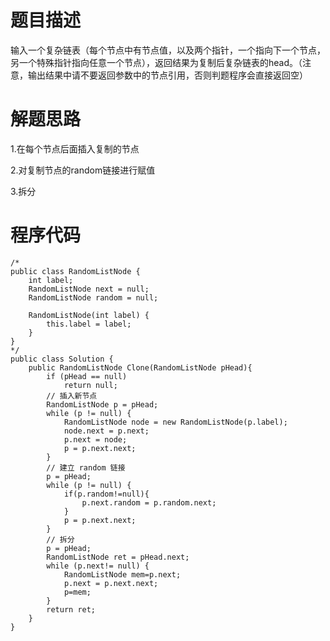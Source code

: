 # 题目描述
输入一个复杂链表（每个节点中有节点值，以及两个指针，一个指向下一个节点，另一个特殊指针指向任意一个节点），返回结果为复制后复杂链表的head。（注意，输出结果中请不要返回参数中的节点引用，否则判题程序会直接返回空）
# 解题思路
1.在每个节点后面插入复制的节点
    
2.对复制节点的random链接进行赋值
    
3.拆分
# 程序代码
```
/*
public class RandomListNode {
    int label;
    RandomListNode next = null;
    RandomListNode random = null;

    RandomListNode(int label) {
        this.label = label;
    }
}
*/
public class Solution {
    public RandomListNode Clone(RandomListNode pHead){
        if (pHead == null)
            return null;
        // 插入新节点
        RandomListNode p = pHead;
        while (p != null) {
            RandomListNode node = new RandomListNode(p.label);
            node.next = p.next;
            p.next = node;
            p = p.next.next;
        }
        // 建立 random 链接
        p = pHead;
        while (p != null) {
            if(p.random!=null){
                p.next.random = p.random.next;
            }
            p = p.next.next;
        }
        // 拆分
        p = pHead;
        RandomListNode ret = pHead.next;
        while (p.next!= null) {
            RandomListNode mem=p.next;
            p.next = p.next.next;
            p=mem;
        }
        return ret;
    }
}
```
